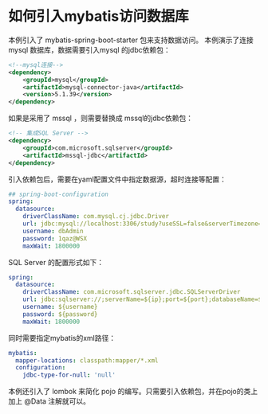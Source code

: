 # 如何引入mybatis访问数据库

本例引入了 mybatis-spring-boot-starter 包来支持数据访问。
本例演示了连接mysql 数据库，数据需要引入mysql 的jdbc依赖包：
```xml
<!--mysql连接-->
<dependency>
    <groupId>mysql</groupId>
    <artifactId>mysql-connector-java</artifactId>
    <version>5.1.39</version>
</dependency>
```
如果是采用了 mssql ，则需要替换成 mssql的jdbc依赖包：
```xml
<!-- 集成SQL Server -->
<dependency>
    <groupId>com.microsoft.sqlserver</groupId>
    <artifactId>mssql-jdbc</artifactId>
</dependency>
```

引入依赖包后，需要在yaml配置文件中指定数据源，超时连接等配置：
```yaml
## spring-boot-configuration
spring:
  datasource:
    driverClassName: com.mysql.cj.jdbc.Driver
    url: jdbc:mysql://localhost:3306/study?useSSL=false&serverTimezone=UTC
    username: dbAdmin
    password: 1qaz@WSX
    maxWait: 1800000
```

SQL Server 的配置形式如下：
```yaml
spring:
  datasource:
    driverClassName: com.microsoft.sqlserver.jdbc.SQLServerDriver
    url: jdbc:sqlserver://;serverName=${ip};port=${port};databaseName=${database}
    username: ${username}
    password: ${password}
    maxWait: 1800000
```
同时需要指定mybatis的xml路径：
```yaml
mybatis:
  mapper-locations: classpath:mapper/*.xml
  configuration:
    jdbc-type-for-null: 'null'
```

本例还引入了 lombok 来简化 pojo 的编写。只需要引入依赖包，并在pojo的类上加上 @Data 注解就可以。